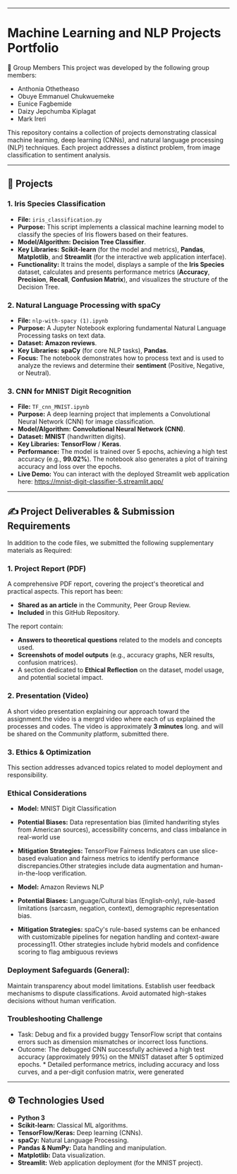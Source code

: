 
---

# Machine Learning and NLP Projects Portfolio

👥 Group Members
This project was developed by the following group members:

* Anthonia Othetheaso
* Obuye Emmanuel Chukwuemeke 
* Eunice Fagbemide
* Daizy Jepchumba Kiplagat 
* Mark Ireri

This repository contains a collection of projects demonstrating classical machine learning, deep learning (CNNs), and natural language processing (NLP) techniques.
Each project addresses a distinct problem, from image classification to sentiment analysis.

---

## 🚀 Projects

### 1. Iris Species Classification

* **File:** `iris_classification.py`
* **Purpose:** This script implements a classical machine learning model to classify the species of Iris flowers based on their features.
* **Model/Algorithm:** **Decision Tree Classifier**.
* **Key Libraries:** **Scikit-learn** (for the model and metrics), **Pandas**, **Matplotlib**, and **Streamlit** (for the interactive web application interface).
* **Functionality:** It trains the model, displays a sample of the **Iris Species** dataset, calculates and presents performance metrics (**Accuracy**, **Precision**, **Recall**, **Confusion Matrix**), and visualizes the structure of the Decision Tree.

### 2. Natural Language Processing with spaCy

* **File:** `nlp-with-spacy (1).ipynb`
* **Purpose:** A Jupyter Notebook exploring fundamental Natural Language Processing tasks on text data.
* **Dataset:** **Amazon reviews**.
* **Key Libraries:** **spaCy** (for core NLP tasks), **Pandas**.
* **Focus:** The notebook demonstrates how to process text and is used to analyze the reviews and determine their **sentiment** (Positive, Negative, or Neutral).

### 3. CNN for MNIST Digit Recognition

* **File:** `TF_cnn_MNIST.ipynb`
* **Purpose:** A deep learning project that implements a Convolutional Neural Network (CNN) for image classification.
* **Model/Algorithm:** **Convolutional Neural Network (CNN)**.
* **Dataset:** **MNIST** (handwritten digits).
* **Key Libraries:** **TensorFlow** / **Keras**.
* **Performance:** The model is trained over 5 epochs, achieving a high test accuracy (e.g., **99.02%**). The notebook also generates a plot of training accuracy and loss over the epochs.
* **Live Demo:** You can interact with the deployed Streamlit web application here: https://mnist-digit-classifier-5.streamlit.app/

---

## ✍️ Project Deliverables & Submission Requirements

In addition to the code files, we submitted the following supplementary materials as Required:

### 1. Project Report (PDF)

A comprehensive PDF report, covering the project's theoretical and practical aspects. This report has been:
* **Shared as an article** in the Community, Peer Group Review.
* **Included** in this GitHub Repository.

The report contain:
* **Answers to theoretical questions** related to the models and concepts used.
* **Screenshots of model outputs** (e.g., accuracy graphs, NER results, confusion matrices).
* A section dedicated to **Ethical Reflection** on the dataset, model usage, and potential societal impact.

### 2. Presentation (Video)

A short video presentation explaining our approach toward the assignment.the video is a mergrd video where each of us explained the processes and codes.
The video is approximately **3 minutes** long. and will be shared on the Community platform, submitted there.

 ### 3. Ethics & Optimization
This section addresses advanced topics related to model deployment and responsibility. 

 ### **Ethical Considerations**
 
* **Model:** MNIST Digit Classification
* **Potential Biases:** Data representation bias (limited handwriting styles from American sources), accessibility concerns, and class imbalance in real-world use
* **Mitigation Strategies:** TensorFlow Fairness Indicators can use slice-based evaluation and fairness metrics to identify performance discrepancies.Other strategies include data augmentation and human-in-the-loop verification.

* **Model:** Amazon Reviews NLP
* **Potential Biases:** Language/Cultural bias (English-only), rule-based limitations (sarcasm, negation, context), demographic representation bias.
* **Mitigation Strategies:** spaCy's rule-based systems can be enhanced with customizable pipelines for negation handling and context-aware processing11. Other strategies include hybrid models and confidence scoring to flag ambiguous reviews

### Deployment Safeguards (General):
Maintain transparency about model limitations.
Establish user feedback mechanisms to dispute classifications.
Avoid automated high-stakes decisions without human verification.

 ### Troubleshooting Challenge
* Task: Debug and fix a provided buggy TensorFlow script that contains errors such as dimension mismatches or incorrect loss functions.
* Outcome: The debugged CNN successfully achieved a high test accuracy (approximately 99%) on the MNIST dataset after 5 optimized epochs. * Detailed performance metrics, including accuracy and loss curves, and a per-digit confusion matrix, were generated

---

## ⚙️ Technologies Used

* **Python 3**
* **Scikit-learn:** Classical ML algorithms.
* **TensorFlow/Keras:** Deep learning (CNNs).
* **spaCy:** Natural Language Processing.
* **Pandas & NumPy:** Data handling and manipulation.
* **Matplotlib:** Data visualization.
* **Streamlit:** Web application deployment (for the MNIST project).
